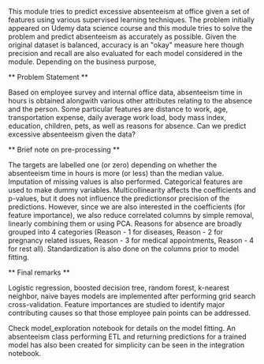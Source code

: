 This module tries to predict excessive absenteeism at office given a set of features using various supervised learning techniques. The problem initially appeared on Udemy data science course and this module tries to solve the problem and predict absenteeism as accurately as possible. Given the original dataset is balanced, accuracy is an "okay" measure here though precision and recall are also evaluated for each model considered in the module. Depending on the business purpose,  

** Problem Statement **

Based on employee survey and internal office data, absenteeism time in hours is obtained alongwith various other attributes relating to the absence and the person. Some particular features are distance to work, age, transportation expense, daily average work load, body mass index, education, children, pets, as well as reasons for absence. Can we predict excessive absenteeism given the data?

** Brief note on pre-processing **

The targets are labelled one (or zero) depending on whether the absenteeism time in hours is more (or less) than the median value. Imputation of missing values is also performed. Categorical features are used to make dummy variables. Multicollinearity affects the coefficients and p-values, but it does not influence the predictionsor precision of the predictions. However, since we are also interested in the coefficients (for feature importance), we also reduce correlated columns by simple removal, linearly combining them or using PCA. Reasons for absence are broadly grouped into 4 categories (Reason - 1 for diseases, Reason - 2 for pregnancy related issues, Reason - 3 for medical appointments, Reason - 4 for rest all). Standardization is also done on the columns prior to model fitting.  

** Final remarks **

Logistic regression, boosted decision tree, random forest, k-nearest neighbor, naive bayes models are implemented after performing grid search cross-validation. Feature importances are studied to identify major contributing causes so that those employee pain points can be addressed.

Check model_exploration notebook for details on the model fitting. An absenteeism class performing ETL and returning predictions for a trained model has also been created for simplicity can be seen in the integration notebook. 